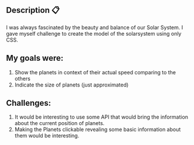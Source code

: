 ## Description :clipboard:

I was always fascinated by the beauty and balance of our Solar System.
I gave myself challenge to create the model of the solarsystem using only CSS.

## My goals were:

1. Show the planets in context of their actual speed comparing to the others
2. Indicate the size of planets (just approximated)

## Challenges:

1. It would be interesting to use some API that would bring the information about the current position of planets.
2. Making the Planets clickable revealing some basic information about them would be interesting.

